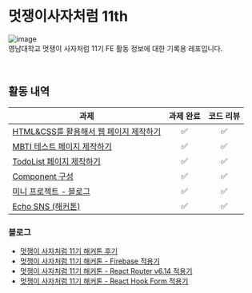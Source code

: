# 멋쟁이사자처럼 11th

![image](https://user-images.githubusercontent.com/44726494/228898648-e018dc0a-f295-4495-93d2-798d199dd84f.png)
<br />
영남대학교 멋쟁이 사자처럼 11기 FE 활동 정보에 대한 기록용 레포입니다.

<br />

## 활동 내역
| 과제 | 과제 완료 | 코드 리뷰 |
| ---- | :---------: | :---------: |
| [HTML&CSS를 활용해서 웹 페이지 제작하기](https://github.com/BangDori/LIKELION-11th/tree/master/HTML%26CSS) | ✅ | ✅ |
| [MBTI 테스트 페이지 제작하기](https://github.com/BangDori/LIKELION-11th/tree/master/FE%20Session%201) | ✅ | ✅ |
| [TodoList 페이지 제작하기](https://github.com/BangDori/LIKELION-11th/tree/master/FE%20Session%202) | ✅ | ✅ |
| [Component 구성](https://github.com/BangDori/LIKELION-11th/tree/master/FE%20Session%203) | ✅ | ✅ |
| [미니 프로젝트 - 블로그](https://github.com/BangDori/BlogProject-client) | ✅ | ✅ |
| [Echo SNS (해커톤)](https://github.com/BangDori/Echo-FE) | ✅ | ✅ |

### 블로그

- [멋쟁이 사자처럼 11기 해커톤 후기](https://velog.io/@bangdori/%EB%A9%8B%EC%9F%81%EC%9D%B4-%EC%82%AC%EC%9E%90%EC%B2%98%EB%9F%BC-11%EA%B8%B0-%ED%95%B4%EC%BB%A4%ED%86%A4-%ED%9B%84%EA%B8%B0)
- [멋쟁이 사자처럼 11기 해커톤 - Firebase 적용기](https://velog.io/@bangdori/%EB%A9%8B%EC%9F%81%EC%9D%B4-%EC%82%AC%EC%9E%90%EC%B2%98%EB%9F%BC-11%EA%B8%B0-%ED%95%B4%EC%BB%A4%ED%86%A4-Firebase-%EC%A0%81%EC%9A%A9%EA%B8%B0)
- [멋쟁이 사자처럼 11기 해커톤 - React Router v6.14 적용기](https://velog.io/@bangdori/%EB%A9%8B%EC%9F%81%EC%9D%B4-%EC%82%AC%EC%9E%90%EC%B2%98%EB%9F%BC-11%EA%B8%B0-%ED%95%B4%EC%BB%A4%ED%86%A4-React-Router-v6.14-%EC%A0%81%EC%9A%A9%EA%B8%B0)
- [멋쟁이 사자처럼 11기 해커톤 - React Hook Form 적용기](https://velog.io/@bangdori/%EB%A9%8B%EC%9F%81%EC%9D%B4-%EC%82%AC%EC%9E%90%EC%B2%98%EB%9F%BC-11%EA%B8%B0-%ED%95%B4%EC%BB%A4%ED%86%A4-React-Hook-Form-%EC%A0%81%EC%9A%A9%EA%B8%B0)
